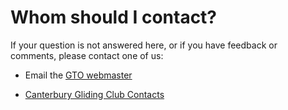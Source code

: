 # Whom should I contact?

If your question is not answered here, or if you have feedback or comments, please contact one of us:

* Email the [GTO webmaster](mailto:awalls@walls.net.nz?subject=GlideTime%20Online%20Support)

* [Canterbury Gliding Club Contacts](https://canterburyglidingclub.nz/contact/)